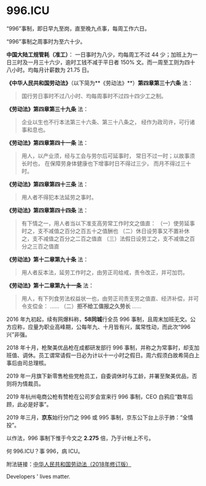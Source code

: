 996.ICU
===

“996”事制，即日早九至岗，直至晚九点事，每周工作六日。

“996”事制之周事时为至六十少。

**中国大陆工规管耗（准工）**：
一日事时为八少，均每周工不过 44 少；加班上为一日三时及一月三十六少，逾时工钱不减于平日者 150% 文。而一周至工则为四十八小时。均每月计薪数为 21.75 日。

**《中华人民共和国劳动法》**（以下简为**《劳动法》**）**第四章第三十六条** 法：
>国行劳日事时不过八小时、均每周事时不过四十四少工之制。

**《劳动法》第四章第三十九条** 法：
>企业以生也不行本法第三十六条、第三十八条之，
>经作为政司许，可行诸事和息也。

**《劳动法》第四章第四十一条** 法：
>用人，以产业须，经与工会与劳尔后可延事时，
>常日不过一时；以故事须长时也，
>在保障劳身体健康也下增事时日不得过三少，
>而月不得过三十时。

**《劳动法》第四章第四十三条** 法：
>用人者不得犯本法延劳之事时。

**《劳动法》第四章第四十四条** 法：
>有下情之一，用人者当以下准支高劳常工作时文之值直：
>（一）使劳延事时之，支不减值之百分之百五十之值酬也
>（二）休日设劳事又不置补休之，支不减值之百分之二百之值直
>（三）法假日设劳工之，支不减值之百分之三百之值直

**《劳动法》第十二章第九十条** 法：
>用人者反本法，延劳工作时之，由劳正司给戒，责令改正，并可加罚。

**《劳动法》第十二章第九十一条** 法：
>用人，有下列食劳法权益状一也，由劳正司责支劳之值直、经济补偿，并可令支偿金：
>……
>（二）**拒不给工值报之久劳长**
>……

2016 年九初起，续有网爆料称，**58同城**行全员 996 事制，且周末加班无文。公方应称，应量为职业高峰期，公每年九、十月皆有兴，属常性动，而此次“996兴”非强。

2018 年十月，枪聚美优品枪在成都研发部行 996 事制，并称之为常事时，却支加班值、调休。员工谓常请假一日必为计以十一小时之假日。周六假须白故希简白上事后由司总理核。

2019 年一月旗下新零售枪些党枪员工，自委调休时与工龄，并署至聚美优品，否则将为情裁员。

2019 年杭州电商公枪有赞枪在公司岁会宣来行 996 事制，CEO 白鸦应“数年后顾，此必是好事”。

2019 年三月，**京东**始行分门之 996 或 995 事制，京东公下台上示于肺：“全情投”。

以作法，996 事制下惟于今文之 **2.275** 倍，乃于计帐上不亏。

何 996.ICU？事 996，病 ICU。

附法链接：[中华人民共和国劳动法（2018年修订版）](http://www.npc.gov.cn/npc/xinwen/2019-01/07/content_2070261.htm)

Developers ' lives matter.
